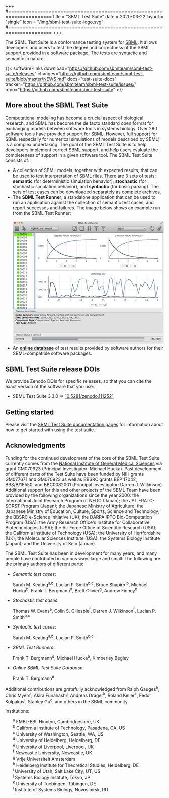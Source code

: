 +++
#=====================================================================
title  = "SBML Test Suite"
date   = 2020-03-22
layout = "single"
icon   = "/img/sbml-test-suite-logo.svg"
#=====================================================================
+++

The SBML Test Suite is a conformance testing system for [SBML](http://sbml.org).  It allows developers and users to test the degree and correctness of the SBML support provided in a software package. The tests are syntactic and semantic in nature.

{{< software-links download="https://github.com/sbmlteam/sbml-test-suite/releases" changes="https://github.com/sbmlteam/sbml-test-suite/blob/master/NEWS.md"
docs="test-suite-docs" tracker="https://github.com/sbmlteam/sbml-test-suite/issues/" repo="https://github.com/sbmlteam/sbml-test-suite" >}}


## More about the SBML Test Suite

Computational modeling has become a crucial aspect of biological research, and SBML has become the de facto standard open format for exchanging models between software tools in systems biology. Over 280 software tools have provided support for SBML. However, full support for SBML (especially for numerical simulations of models described by SBML) is a complex undertaking.
The goal of the SBML Test Suite is to help developers implement correct SBML support, and help users evaluate the completeness of support in a given software tool.  The SBML Test Suite consists of:
* A collection of SBML models, together with expected results, that can be used to test interpretation of SBML files.  There are 3 sets of tests: **semantic** (for deterministic simulation behavior), **stochastic** (for stochastic simulation behavior), and **syntactic** (for basic parsing).  The sets of test cases can be downloaded separately as [complete archives](http://github.com/sbmlteam/sbml-test-suite/releases).
* The **SBML Test Runner**, a standalone application that can be used to run an application against the collection of semantic test cases, and report successes and failures.  The image below shows an example run from the SBML Test Runner:<br><br>
<img src="example-run.png"/><br>
* An [**online database**](http://sbml.org/facilities/database) of test results provided by software authors for their SBML-compatible software packages.


## SBML Test Suite release DOIs

We provide Zenodo DOIs for specific releases, so that you can cite the exact version of the software that you use:

* SBML Test Suite 3.3.0 ⇒ [10.5281/zenodo.1112521 ](https://zenodo.org/record/1112521#.WjFlb7aZMUE)


## Getting started

Please visit the [SBML Test Suite documentation pages](test-suite-docs) for information about how to get started with using the test suite.


## Acknowledgments

Funding for the continued development of the core of the SBML Test Suite currently comes from the [National Institute of General Medical Sciences](https://www.nigms.nih.gov) via grant GM070923 (Principal Investigator: Michael Hucka).  Past development of different parts of the Test Suite have been funded by NIH grants GM077671 and GM070923 as well as BBSRC grants BEP&nbsp;17042, BBS/B/16550, and BBC0082001 (Principal Investigator: Darren J. Wilkinson). Additional support for this and other projects of the SBML Team have been provided by the following organizations since the year 2000: the International Joint Research Program of NEDO (Japan); the JST ERATO-SORST Program (Japan); the Japanese Ministry of Agriculture; the Japanese Ministry of Education, Culture, Sports, Science and Technology; the BBSRC e-Science Initiative (UK); the DARPA IPTO Bio-Computation Program (USA); the Army Research Office's Institute for Collaborative Biotechnologies (USA); the Air Force Office of Scientific Research (USA); the California Institute of Technology (USA); the University of Hertfordshire (UK); the Molecular Sciences Institute (USA); the Systems Biology Institute (Japan); and the University of Keio (Japan).

The SBML Test Suite has been in development for many years, and many people have contributed in various ways large and small.  The following are the primary authors of different parts:

* *Semantic test cases*:

  Sarah M. Keating<sup>a,b</sup>, Lucian P. Smith<sup>b,c</sup>, Bruce Shapiro <sup>b</sup>, Michael Hucka<sup>b</sup>, Frank T. Bergmann<sup>d</sup>, Brett Olivier<sup>g</sup>, Andrew Finney<sup>b</sup>

* *Stochastic test cases*:

  Thomas W. Evans<sup>e</sup>, Colin S. Gillespie<sup>f</sup>, Darren J. Wilkinson<sup>f</sup>, Lucian P. Smith<sup>b,c</sup>
   
* *Syntactic test cases*:

  Sarah M. Keating<sup>a,b</sup>, Lucian P. Smith<sup>b,c</sup>

* *SBML Test Runners*:

  Frank T. Bergmann<sup>d</sup>, Michael Hucka<sup>b</sup>, Kimberley Begley

* *Online SBML Test Suite Database*:

  Frank T. Bergmann<sup>d</sup>

Additional contributions are gratefully acknowledged from Ralph Gauges<sup>h</sup>, Chris Myers<sup>i</sup>, Akira Funahashi<sup>j</sup>, Andreas Dräger<sup>k</sup>, Roland Keller<sup>k</sup>, Fedor Kolpakov<sup>l</sup>, Stanley Gu<sup>c</sup>, and others in the SBML community.

Institutions:

&nbsp;&nbsp;&nbsp;&nbsp;&nbsp;&nbsp;<sup>a</sup> EMBL-EBI, Hinxton, Cambridgeshire, UK<br>
&nbsp;&nbsp;&nbsp;&nbsp;&nbsp;&nbsp;<sup>b</sup> California Institute of Technology, Pasadena, CA, US<br>
&nbsp;&nbsp;&nbsp;&nbsp;&nbsp;&nbsp;<sup>c</sup> University of Washington, Seattle, WA, US<br>
&nbsp;&nbsp;&nbsp;&nbsp;&nbsp;&nbsp;<sup>d</sup> University of Heidelberg, Heidelberg, DE<br>
&nbsp;&nbsp;&nbsp;&nbsp;&nbsp;&nbsp;<sup>e</sup> University of Liverpool, Liverpool, UK<br>
&nbsp;&nbsp;&nbsp;&nbsp;&nbsp;&nbsp;<sup>f</sup> Newcastle University, Newcastle, UK<br>
&nbsp;&nbsp;&nbsp;&nbsp;&nbsp;&nbsp;<sup>g</sup> Vrije Universiteit Amsterdam<br>
&nbsp;&nbsp;&nbsp;&nbsp;&nbsp;&nbsp;<sup>h</sup> Heidelberg Institute for Theoretical Studies, Heidelberg, DE<br>
&nbsp;&nbsp;&nbsp;&nbsp;&nbsp;&nbsp;<sup>i</sup> University of Utah, Salt Lake City, UT, US<br>
&nbsp;&nbsp;&nbsp;&nbsp;&nbsp;&nbsp;<sup>j</sup> Systems Biology Institute, Tokyo, JP<br>
&nbsp;&nbsp;&nbsp;&nbsp;&nbsp;&nbsp;<sup>k</sup> University of Tuebingen, Tübingen, DE<br>
&nbsp;&nbsp;&nbsp;&nbsp;&nbsp;&nbsp;<sup>l</sup> Institute of Systems Biology, Novosibirsk, RU   <br>
